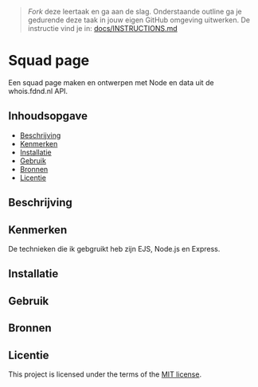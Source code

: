 > _Fork_ deze leertaak en ga aan de slag. Onderstaande outline ga je gedurende deze taak in jouw eigen GitHub omgeving uitwerken. De instructie vind je in: [docs/INSTRUCTIONS.md](docs/INSTRUCTIONS.md)

# Squad page
Een squad page maken en ontwerpen met Node en data uit de whois.fdnd.nl API.


## Inhoudsopgave

  * [Beschrijving](#beschrijving)
  * [Kenmerken](#kenmerken)
  * [Installatie](#installatie)
  * [Gebruik](#gebruik)
  * [Bronnen](#bronnen)
  * [Licentie](#licentie)

## Beschrijving
<!-- In de Beschrijving staat hoe je project er uit ziet, hoe het werkt en wat je er mee kan. -->
<!-- Voeg een mooie poster visual toe 📸 -->
<!-- Voeg een link toe naar Github Pages 🌐-->

## Kenmerken
De technieken die ik gebgruikt heb zijn EJS, Node.js en Express.

## Installatie
<!-- Bij Installatie staat stap-voor-stap beschreven hoe je de development omgeving moet inrichten om aan de repository te kunnen werken. -->

## Gebruik

## Bronnen

## Licentie

This project is licensed under the terms of the [MIT license](./LICENSE).
